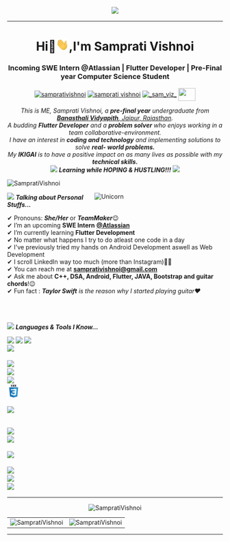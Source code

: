 <p align="center">
  <img src="https://github.com/thompsonemerson/thompsonemerson/raw/master/cover-thompson.png" height="200"/>
</p>
<hr>
<h1 align="center">Hi👋<img src="https://raw.githubusercontent.com/ABSphreak/ABSphreak/master/gifs/Hi.gif" width="30px">,I'm Samprati Vishnoi</h1>
<h3 align="center">Incoming SWE Intern @Atlassian | Flutter Developer | Pre-Final year Computer Science Student</h3>
<p align="center">
<a href="https://www.linkedin.com/in/samprati-vishnoi-3716871a1/" target="blank"><img align="center" src="https://cdn.jsdelivr.net/npm/simple-icons@3.0.1/icons/linkedin.svg" alt="samprativishnoi" height="30" width="40" /></a>
<a href="https://www.facebook.com/samprati.vishnoi.5" target="blank"><img align="center" src="https://cdn.jsdelivr.net/npm/simple-icons@3.0.1/icons/facebook.svg" alt="samprati vishnoi" height="30" width="40" /></a>
<a href="https://www.instagram.com/_sam_viz_/" target="blank"><img align="center" src="https://cdn.jsdelivr.net/npm/simple-icons@8.2.0/icons/instagram.svg" alt="_sam_viz_" height="30" width="40" /></a>
<a href = "mailto: samprativishnoi@gmail.com"><img align="center" src="https://simpleicons.org/icons/gmail.svg" height="30" width="40" /></a>
</p>
</p>



<p align="center">
  <em>
    This is ME, Samprati Vishnoi, a <b>pre-final year</b> undergraduate from <a href="http://www.banasthali.org/banasthali/wcms/en/home/"> <b>Banasthali Vidyapith</b>, Jaipur, Rajasthan</a>. <br>
    A budding <b>Flutter Developer</b> and a <b>problem solver</b> who enjoys working in a team collaborative-environment. <br>I have an interest in <b>coding and technology</b> and implementing solutions to solve <b>real- world problems.</b> <br>My <b>IKIGAI</b> is to have a positive impact on as many lives as possible with my<b> technical skills.</b>
   
   
  </em> 
  <br>
  <img src="https://media.giphy.com/media/VgCDAzcKvsR6OM0uWg/giphy.gif" width="50" /> <b><i>Learning while HOPING & HUSTLING!!!</i></b> <img src="https://media.giphy.com/media/7j2hfyeVcDtf2/giphy.gif" width="50" />
</p>

<p align="left"> <img src="https://komarev.com/ghpvc/?username=SampratiVishnoi&label=Profile%20views&color=0e75b6&style=flat" alt="SampratiVishnoi" /> </p>
<img align="right" width=300px alt="Unicorn" src="https://media.giphy.com/media/qgQUggAC3Pfv687qPC/giphy.gif" />

<img src="https://media.giphy.com/media/ObNTw8Uzwy6KQ/giphy.gif" width="30px">&nbsp;***Talking about Personal Stuffs...***

✔ Pronouns: ***She/Her*** or ***TeamMaker***😉 <br>
✔ I’m an upcoming **SWE Intern** <a href="https://github.com/atlassian"> <b>@Atlassian</b></a>  <br>
✔ I’m currently learning **Flutter Development**<br>
✔ No matter what happens I try to do atleast one code in a day <br>
✔ I've previously tried my hands on Android Development aswell as Web Development <br>
✔ I scroll LinkedIn way too much (more than Instagram)💁‍♀️<br>
✔ You can reach me at <a href="samprativishnoi@gmail.com"><b>samprativishnoi@gmail.com</b></a><br>
✔ Ask me about **C++, DSA, Android, Flutter, JAVA, Bootstrap and guitar chords**!😉<br>
✔ Fun fact : ***Taylor Swift** is the reason why I started playing guitar❤️‍*<br><br><br><br>
 

<img src="https://media.giphy.com/media/ObNTw8Uzwy6KQ/giphy.gif" width="30px">&nbsp;***Languages & Tools I Know...***
<p align="left">
  
  <code><img height="30" src="https://cdn.jsdelivr.net/npm/simple-icons@8.2.0/icons/cplusplus.svg"></code>
   <code><img height="30" src="https://www.java.com/en/"></code>
    <code><img height="30" src="https://cdn.jsdelivr.net/npm/simple-icons@8.2.0/icons/c.svg"></code>
  <code> <img height="30" src="https://cdn.jsdelivr.net/npm/simple-icons@8.2.0/icons/androidstudio.svg"> </code>
  <code> <img height="30" src="https://cdn.jsdelivr.net/npm/simple-icons@8.2.0/icons/figma.svg
"> </code>
 <code> <img height="30" src="https://cdn.jsdelivr.net/npm/simple-icons@8.2.0/icons/canva.svg
"> </code>
<code> <img height="30" src="https://cdn.jsdelivr.net/npm/simple-icons@8.2.0/icons/html5.svg
"> </code>
 <code> <img height="30" src="https://raw.githubusercontent.com/devicons/devicon/master/icons/css3/css3-original-wordmark.svg"> </code>
 <code> <img height="30" src="https://cdn.jsdelivr.net/npm/simple-icons@8.2.0/icons/bootstrap.svg"> </code>
 
  <code> <img height="30" src="https://cdn.jsdelivr.net/npm/simple-icons@8.2.0/icons/flutter.svg
"> </code>
  <code> <img height="30" src="https://github.com/uannabi/-/blob/master/resource/git.svg"> </code>
  <code> <img height="30" src="https://github.com/uannabi/-/blob/master/resource/linux-ar21.svg"> </code>
  <code> <img height="30" src="https://cdn.jsdelivr.net/npm/simple-icons@8.2.0/icons/json.svg
"> </code>
  <code> <img height="30" src="https://cdn.jsdelivr.net/npm/simple-icons@8.2.0/icons/mysql.svg
"> </code>
  <code> <img height="30" src="https://github.com/uannabi/-/blob/master/resource/other/sqlite-ar21.svg"> </code>
 
  
  




<hr>

<div align="center">
<p><img align="center" src="https://github-readme-streak-stats.herokuapp.com/?user=SampratiVishnoi&theme=dark" alt="SampratiVishnoi" /></p>
</div>
<table>
  <tr>
   
<td><img src="https://github-readme-stats.vercel.app/api?username=SampratiVishnoi&show_icons=true&line_height=20&title_color=7A7ADB&icon_color=2234AE&text_color=D3D3D3&bg_color=0,000000,130F40" alt="SampratiVishnoi" />
    <td><img src="https://github-readme-stats.vercel.app/api/top-langs?username=SampratiVishnoi&show_icons=true&locale=en&layout=compact&title_color=7A7ADB&icon_color=2234AE&text_color=D3D3D3&bg_color=0,000000,130F40" alt="SampratiVishnoi" /></td>
  </tr>
</table>



<hr>




